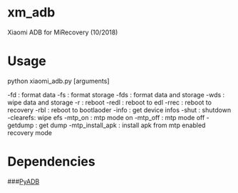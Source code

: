 # xm_adb
Xiaomi ADB for MiRecovery (10/2018)

# Usage
python xiaomi_adb.py [arguments]

-fd      : format data
-fs      : format storage
-fds     : format data and storage
-wds     : wipe data and storage
-r       : reboot
-redl    : reboot to edl
-rrec    : reboot to recovery
-rbl     : reboot to bootlaoder
-info    : get device infos
-shut    : shutdown
-clearefs: wipe efs
-mtp_on  : mtp mode on
-mtp_off : mtp mode off
-getdump : get dump
-mtp_install_apk : install apk from mtp enabled recovery mode

# Dependencies
###[PyADB](https://github.com/cybojenix/PyAdb/)
